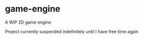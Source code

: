 # game-engine
A WIP 2D game engine

Project currently suspended indefinitely until I have free time again
